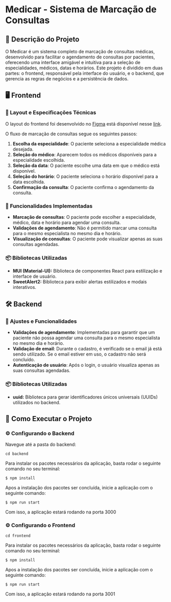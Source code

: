 # Medicar - Sistema de Marcação de Consultas

## 📖 Descrição do Projeto
O Medicar é um sistema completo de marcação de consultas médicas, desenvolvido para facilitar o agendamento de consultas por pacientes, oferecendo uma interface amigável e intuitiva para a seleção de especialidades, médicos, datas e horários. Este projeto é dividido em duas partes: o frontend, responsável pela interface do usuário, e o backend, que gerencia as regras de negócios e a persistência de dados.

## 🖥️ Frontend

### 🎨 Layout e Especificações Técnicas
O layout do frontend foi desenvolvido no [Figma](https://www.figma.com/) está disponível nesse [link](https://www.figma.com/file/kJIvTRUJtKin3PFthaGXnj/Desafio-Full-Stack-Intmed?node-id=0%3A1).

O fluxo de marcação de consultas segue os seguintes passos:

1. **Escolha da especialidade**: O paciente seleciona a especialidade médica desejada.
2. **Seleção do médico**: Aparecem todos os médicos disponíveis para a especialidade escolhida.
3. **Seleção da data**: O paciente escolhe uma data em que o médico está disponível.
4. **Seleção do horário**: O paciente seleciona o horário disponível para a data escolhida.
5. **Confirmação da consulta**: O paciente confirma o agendamento da consulta.

### 🔧 Funcionalidades Implementadas
- **Marcação de consultas**: O paciente pode escolher a especialidade, médico, data e horário para agendar uma consulta.
- **Validações de agendamento**: Não é permitido marcar uma consulta para o mesmo especialista no mesmo dia e horário.
- **Visualização de consultas**: O paciente pode visualizar apenas as suas consultas agendadas.

### 📦 Bibliotecas Utilizadas
- **MUI (Material-UI):** Biblioteca de componentes React para estilização e interface de usuário.
- **SweetAlert2:** Biblioteca para exibir alertas estilizados e modais interativos.

## 🛠️ Backend

### 🔧 Ajustes e Funcionalidades
- **Validações de agendamento**: Implementadas para garantir que um paciente não possa agendar uma consulta para o mesmo especialista no mesmo dia e horário.
- **Validação de email**: Durante o cadastro, é verificado se o email já está sendo utilizado. Se o email estiver em uso, o cadastro não será concluído.
- **Autenticação de usuário**: Após o login, o usuário visualiza apenas as suas consultas agendadas.

### 📦 Bibliotecas Utilizadas
- **uuid:** Biblioteca para gerar identificadores únicos universais (UUIDs) utilizados no backend.

## 🚀 Como Executar o Projeto

### ⚙️ Configurando o Backend

Navegue até a pasta do backend:

```cd backend```

Para instalar os pacotes necessários da aplicação, basta rodar o seguinte comando no seu terminal:

```$ npm install ```

Apos a instalação dos pacotes ser concluída, inicie a aplicação com o seguinte comando:

```$ npm run start ```

Com isso, a aplicação estará rodando na porta 3000

### ⚙️ Configurando o Frontend

```cd frontend```

Para instalar os pacotes necessários da aplicação, basta rodar o seguinte comando no seu terminal:

```$ npm install ```

Apos a instalação dos pacotes ser concluída, inicie a aplicação com o seguinte comando:

```$ npm run start ```

Com isso, a aplicação estará rodando na porta 3001
